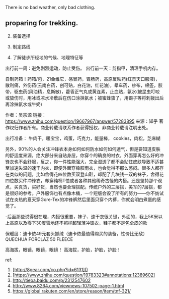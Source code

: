 
There is no bad weather, only bad clothing.


## proparing for trekking.

2. 装备选择

3. 制定路线

4. 了解徒步所经地的气候、地理特征等


出行前一周：避免剧烈运动，防止受伤。
出行前一天：剪指甲，清理手机内存。


自制药箱！药箱/包，21金维它，感冒药，胃肠药，高原反映药(红景天口服液)，散利痛，外伤药(云南白药，创可贴，白花油，红花油)，晕车药，纱布，棉签，胶带，驱虫药(风油精，息斯敏)，藿香正气丸或黄连素，止血贴，氨水(被昆虫叮咬或蛰伤时，用冰或凉水冷敷后在伤口涂抹氨水；被蜜蜂蛰了，用镊子等将刺拨出后再涂抹氨水或牛奶)

作者：吴宗源
链接：https://www.zhihu.com/question/19667967/answer/57283895
来源：知乎
著作权归作者所有。商业转载请联系作者获得授权，非商业转载请注明出处。

出行准备： 牛肉干，暖宝宝，鸡蛋，巧克力，能量棒， cookies，肉松，芝麻糊




另外，90%的人会关注冲锋衣本身如何如何防水如何如何透气，但是要知道皮肤的舒适度来源，绝大部分来自贴身层，你穿个的确良的衬衣，外面穿再怎么好的冲锋衣也不会舒服，反之，你一件性能强大，完全湿透了都不会贴住皮肤导致不适甚至加速失温的速干内衣，即便外面穿橡胶雨衣，也会觉得不那么憋闷。很多人都存在类似的问题，比如舍得花四位数买双登山鞋，却配了几块钱一双的袜子，舍得花四位数买件冲锋衣，却穿纯棉T恤或者各种其他稀奇古怪的内搭。还是坚持那个观点，买真货，买好货，当然也要合理搭配。传统户外的三层搭，美军的7层搭，都是很好的参考。户外服饰也有点像木桶，一个短版会毁了所有的努力——你不妨试试在炎热的夏天穿Gore-Tex的冲锋裤然后里面只穿个内裤，你就会明白煮蛋的感觉了。


-后面那些说得很在理，内搭很重要，袜子、速干衣很关键，外面的，我上5K米以上高原以及零下30度雪地还不照样超轻薄冲锋衣，鞋子都不是包全皮的款

保暖层：迪卡侬49元套头抓绒（迪卡侬最值得购买的装备，性价比无敌）
QUECHUA FORCLAZ 50 FLEECE 

高海拔，眼镜，眼镜，眼镜！
高海拔，护脸，护脸，护脸！

ref:

1. [http://8gear.com/co.php?id=6131]()
2. [https://www.zhihu.com/question/19783323#annotations:12389602]
3. http://tieba.baidu.com/p/2312547602
4. http://www.8264.com/viewnews-107502-page-1.html
5. https://global.rakuten.com/en/store/reason/item/tnf-321/